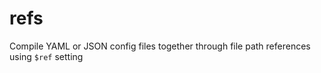 # refs

Compile YAML or JSON config files together through file path references using `$ref` setting
